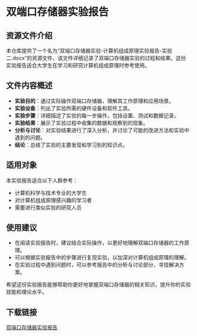 # 双端口存储器实验报告

## 资源文件介绍

本仓库提供了一个名为“双端口存储器实验-计算机组成原理实验报告-实验二.docx”的资源文件，该文件详细记录了双端口存储器实验的过程和结果。这份实验报告适合大学生在学习和研究计算机组成原理时参考使用。

## 文件内容概述

- **实验目的**：通过实际操作双端口存储器，理解其工作原理和应用场景。
- **实验设备**：列出了实验所需的硬件设备和软件工具。
- **实验步骤**：详细描述了实验的每一步操作，包括设置、测试和数据记录。
- **实验结果**：展示了实验过程中收集的数据和观察到的现象。
- **分析与讨论**：对实验结果进行了深入分析，并讨论了可能的改进方法和实验中遇到的问题。
- **结论**：总结了实验的主要发现和学习到的知识点。

## 适用对象

本实验报告适合以下人群参考：
- 计算机科学与技术专业的大学生
- 对计算机组成原理感兴趣的学习者
- 需要进行类似实验的研究人员

## 使用建议

- 在阅读实验报告时，建议结合实际操作，以更好地理解双端口存储器的工作原理。
- 可以根据实验报告中的步骤进行复现实验，以加深对计算机组成原理的理解。
- 在实验过程中遇到问题时，可以参考报告中的分析与讨论部分，寻找解决方案。

希望这份实验报告能够帮助你更好地掌握双端口存储器的相关知识，提升你的实验技能和理论水平。

## 下载链接

[双端口存储器实验报告](https://pan.quark.cn/s/68c13c2c2fc3)